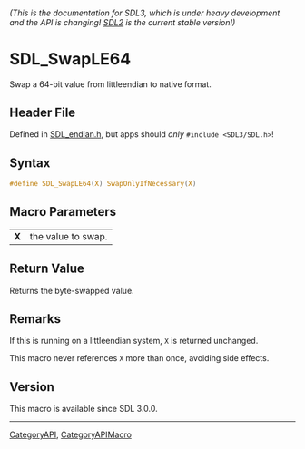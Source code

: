 ###### (This is the documentation for SDL3, which is under heavy development and the API is changing! [SDL2](https://wiki.libsdl.org/SDL2/) is the current stable version!)
# SDL_SwapLE64

Swap a 64-bit value from littleendian to native format.

## Header File

Defined in [SDL_endian.h](https://github.com/libsdl-org/SDL/blob/main/include/SDL3/SDL_endian.h), but apps should _only_ `#include <SDL3/SDL.h>`!

## Syntax

```c
#define SDL_SwapLE64(X) SwapOnlyIfNecessary(X)
```

## Macro Parameters

|           |                    |
| --------- | ------------------ |
| **X**     | the value to swap. |

## Return Value

Returns the byte-swapped value.

## Remarks

If this is running on a littleendian system, `X` is returned unchanged.

This macro never references `X` more than once, avoiding side effects.

## Version

This macro is available since SDL 3.0.0.

----
[CategoryAPI](CategoryAPI), [CategoryAPIMacro](CategoryAPIMacro)

